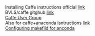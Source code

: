 Installing Caffe instructions official [link](http://caffe.berkeleyvision.org/install_apt.html)  
BVLS/caffe gitghub [link](https://github.com/BVLC/caffe)  
[Caffe User Group](https://groups.google.com/forum/#!forum/caffe-users)  
Also for caffe+anaconda isntructions [link](https://gist.github.com/FrancoisPl/e7375c3a08c1b73d5547709e97405253)  
[Configuring makefild for anconda](https://github.com/BVLC/caffe/issues/6054)  

